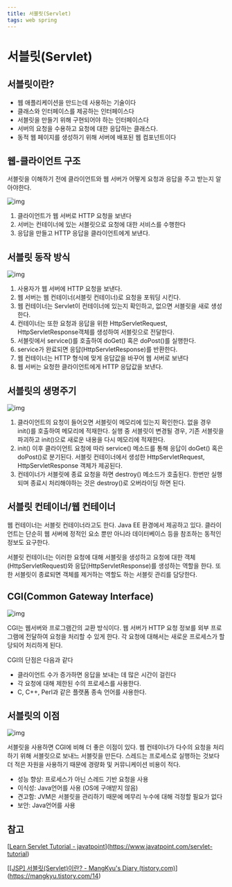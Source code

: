 ```yaml
---
title: 서블릿(Servlet)
tags: web spring
---
```


# 서블릿(Servlet)

## 서블릿이란?

- 웹 애플리케이션을 만드는데 사용하는 기술이다
- 클래스와 인터페이스를 제공하는 인터페이스다
- 서블릿을 만들기 위해 구현되어야 하는 인터페이스다
- 서버의 요청을 수용하고 요청에 대한 응답하는 클래스다.
- 동적 웹 페이지를 생성하기 위해 서버에 배포된 웹 컴포넌트이다

## 웹-클라이언트 구조

서블릿을 이해하기 전에 클라이언트와 웹 서버가 어떻게 요청과 응답을 주고 받는지 알아야한다.



![img](https://blog.kakaocdn.net/dn/nr1RL/btq0Yh22uR7/RzwuJgynmipUCm5BO0G6cK/img.png)



1. 클라이언트가 웹 서버로 HTTP 요청을 보낸다
2. 서버는 컨테이너에 있는 서블릿으로 요청에 대한 서비스를 수행한다
3. 응답을 만들고 HTTP 응답을 클라이언트에게 보낸다.

## 서블릿 동작 방식



![img](https://blog.kakaocdn.net/dn/u5dme/btq04LBjTj6/yVxvtGFKsx59bw5LMkaKm1/img.png)



1. 사용자가 웹 서버에 HTTP 요청을 보낸다.
2. 웹 서버는 웹 컨테이너(서블릿 컨테이너)로 요청을 포워딩 시킨다.
3. 웹 컨테이너는 Servlet이 컨테이너에 있는지 확인하고, 없으면 서블릿을 새로 생성한다.
4. 컨테이너는 또한 요청과 응답을 위한 HttpServletRequest, HttpServletResponse객체를 생성하여 서블릿으로 전달한다.
5. 서블릿에서 service()를 호출하여 doGet() 혹은 doPost()를 실행한다.
6. service가 완료되면 응답(HttpServletResponse)를 반환한다.
7. 웹 컨테이너는 HTTP 형식에 맞게 응답값을 바꾸어 웹 서버로 보낸다
8. 웹 서버는 요청한 클라이언트에게 HTTP 응답값을 보낸다.

## 서블릿의 생명주기



![img](https://blog.kakaocdn.net/dn/cFmYSy/btq0ZLvOUKW/TqzL0odrI4qYPiXJGMKwt1/img.gif)



1. 클라이언트의 요청이 들어오면 서블릿이 메모리에 있는지 확인한다. 없을 경우 init()를 호출하여 메모리에 적재한다. 실행 중 서블릿이 변경될 경우, 기존 서블릿을 파괴하고 init()으로 새로운 내용을 다시 메모리에 적재한다.
2. init() 이후 클라이언트 요청에 따라 service() 메소드를 통해 응답이 doGet() 혹은 doPost()로 분기된다. 서블릿 컨테이너에서 생성한 HttpServletRequest, HttpServletResponse 객체가 제공된다.
3. 컨테이너가 서블릿에 종료 요청을 하면 destroy() 메소드가 호출된다. 한번만 실행되며 종료시 처리해야하는 것은 destroy()로 오버라이딩 하면 된다.

## 서블릿 컨테이너/웹 컨테이너

웹 컨테이너는 서블릿 컨테이너라고도 한다. Java EE 환경에서 제공하고 있다. 클라이언트는 단순히 웹 서버에 정적인 요소 뿐만 아니라 데이터베이스 등을 참조하는 동적인 정보도 요구한다.

서블릿 컨테이너는 이러한 요청에 대해 서블릿을 생성하고 요청에 대한 객체(HttpServletRequest)와 응답(HttpServletResponse)를 생성하는 역할을 한다. 또한 서블릿이 종료되면 객체를 제거하는 역할도 하는 서블릿 관리를 담당한다.

## CGI(Common Gateway Interface)



![img](https://blog.kakaocdn.net/dn/bFEFVR/btq01qEUCpk/4163RZinBHSepbKDXkTwHk/img.jpg)



CGI는 웹서버와 프로그램간의 교환 방식이다. 웹 서버가 HTTP 요청 정보를 외부 프로그램에 전달하여 요청을 처리할 수 있게 한다. 각 요청에 대해서는 새로운 프로세스가 할당되어 처리하게 된다.

CGI의 단점은 다음과 같다

- 클라이언트 수가 증가하면 응답을 보내는 데 많은 시간이 걸린다
- 각 요청에 대해 제한된 수의 프로세스를 사용한다.
- C, C++, Perl과 같은 플랫폼 종속 언어를 사용한다.

## 서블릿의 이점



![img](https://blog.kakaocdn.net/dn/oB6mX/btq06hzKqRj/aKJu3MJKy6XT39HOjav4S0/img.jpg)



서블릿을 사용하면 CGI에 비해 더 좋은 이점이 있다. 웹 컨테이너가 다수의 요청을 처리하기 위해 서블릿으로 보내느 서블릿을 만든다. 스레드는 프로세스로 실행하는 것보다 더 적은 자원을 사용하기 때문에 경량화 및 커뮤니케이션 비용이 적다.

- 성능 향상: 프로세스가 아닌 스레드 기반 요청을 사용
- 이식성: Java언어를 사용 (OS에 구애받지 않음)
- 견고함: JVM은 서블릿을 관리하기 때문에 메무리 누수에 대해 걱정할 필요가 없다
- 보안: Java언어를 사용

## 참고

[[Learn Servlet Tutorial - javatpoint](https://www.javatpoint.com/servlet-tutorial)](https://www.javatpoint.com/servlet-tutorial)

[[[JSP\] 서블릿(Servlet)이란? - MangKyu's Diary (tistory.com)](https://mangkyu.tistory.com/14)](https://mangkyu.tistory.com/14)